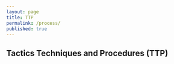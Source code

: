 ```yaml
---
layout: page
title: TTP
permalink: /process/
published: true
---
```

## Tactics Techniques and Procedures (TTP)
